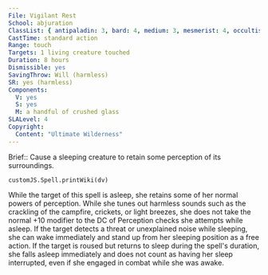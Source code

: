 ```yaml
---
File: Vigilant Rest
School: abjuration
ClassList: { antipaladin: 3, bard: 4, medium: 3, mesmerist: 4, occultist: 3, paladin: 3, psychic: 4, ranger: 3, shaman: 4, spiritualist: 4, witch: 4 }
CastTime: standard action
Range: touch
Targets: 1 living creature touched
Duration: 8 hours
Dismissible: yes
SavingThrow: Will (harmless)
SR: yes (harmless)
Components:
  V: yes
  S: yes
  M: a handful of crushed glass
SLALevel: 4
Copyright:
  Content: "Ultimate Wilderness"
---
```

Brief:: Cause a sleeping creature to retain some perception of its surroundings.

```dataviewjs
customJS.Spell.printWiki(dv)
```

While the target of this spell is asleep, she retains some of her normal powers of perception. While she tunes out harmless sounds such as the crackling of the campfire, crickets, or light breezes, she does not take the normal +10 modifier to the DC of Perception checks she attempts while asleep. If the target detects a threat or unexplained noise while sleeping, she can wake immediately and stand up from her sleeping position as a free action. If the target is roused but returns to sleep during the spell's duration, she falls asleep immediately and does not count as having her sleep interrupted, even if she engaged in combat while she was awake.
